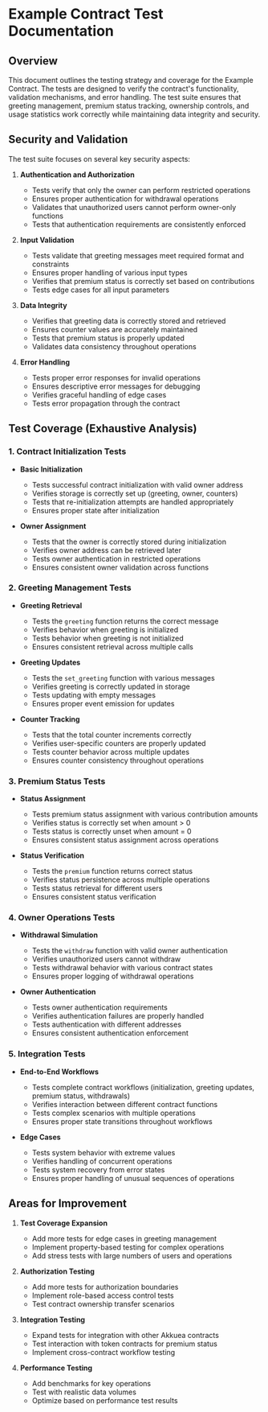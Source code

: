 # Example Contract Test Documentation

## Overview

This document outlines the testing strategy and coverage for the Example Contract. The tests are designed to verify the contract's functionality, validation mechanisms, and error handling. The test suite ensures that greeting management, premium status tracking, ownership controls, and usage statistics work correctly while maintaining data integrity and security.

## Security and Validation

The test suite focuses on several key security aspects:

1. **Authentication and Authorization**
   - Tests verify that only the owner can perform restricted operations
   - Ensures proper authentication for withdrawal operations
   - Validates that unauthorized users cannot perform owner-only functions
   - Tests that authentication requirements are consistently enforced

2. **Input Validation**
   - Tests validate that greeting messages meet required format and constraints
   - Ensures proper handling of various input types
   - Verifies that premium status is correctly set based on contributions
   - Tests edge cases for all input parameters

3. **Data Integrity**
   - Verifies that greeting data is correctly stored and retrieved
   - Ensures counter values are accurately maintained
   - Tests that premium status is properly updated
   - Validates data consistency throughout operations

4. **Error Handling**
   - Tests proper error responses for invalid operations
   - Ensures descriptive error messages for debugging
   - Verifies graceful handling of edge cases
   - Tests error propagation through the contract

## Test Coverage (Exhaustive Analysis)

### 1. Contract Initialization Tests

- **Basic Initialization**
  - Tests successful contract initialization with valid owner address
  - Verifies storage is correctly set up (greeting, owner, counters)
  - Tests that re-initialization attempts are handled appropriately
  - Ensures proper state after initialization

- **Owner Assignment**
  - Tests that the owner is correctly stored during initialization
  - Verifies owner address can be retrieved later
  - Tests owner authentication in restricted operations
  - Ensures consistent owner validation across functions

### 2. Greeting Management Tests

- **Greeting Retrieval**
  - Tests the `greeting` function returns the correct message
  - Verifies behavior when greeting is initialized
  - Tests behavior when greeting is not initialized
  - Ensures consistent retrieval across multiple calls

- **Greeting Updates**
  - Tests the `set_greeting` function with various messages
  - Verifies greeting is correctly updated in storage
  - Tests updating with empty messages
  - Ensures proper event emission for updates

- **Counter Tracking**
  - Tests that the total counter increments correctly
  - Verifies user-specific counters are properly updated
  - Tests counter behavior across multiple updates
  - Ensures counter consistency throughout operations

### 3. Premium Status Tests

- **Status Assignment**
  - Tests premium status assignment with various contribution amounts
  - Verifies status is correctly set when amount > 0
  - Tests status is correctly unset when amount = 0
  - Ensures consistent status assignment across operations

- **Status Verification**
  - Tests the `premium` function returns correct status
  - Verifies status persistence across multiple operations
  - Tests status retrieval for different users
  - Ensures consistent status verification

### 4. Owner Operations Tests

- **Withdrawal Simulation**
  - Tests the `withdraw` function with valid owner authentication
  - Verifies unauthorized users cannot withdraw
  - Tests withdrawal behavior with various contract states
  - Ensures proper logging of withdrawal operations

- **Owner Authentication**
  - Tests owner authentication requirements
  - Verifies authentication failures are properly handled
  - Tests authentication with different addresses
  - Ensures consistent authentication enforcement

### 5. Integration Tests

- **End-to-End Workflows**
  - Tests complete contract workflows (initialization, greeting updates, premium status, withdrawals)
  - Verifies interaction between different contract functions
  - Tests complex scenarios with multiple operations
  - Ensures proper state transitions throughout workflows

- **Edge Cases**
  - Tests system behavior with extreme values
  - Verifies handling of concurrent operations
  - Tests system recovery from error states
  - Ensures proper handling of unusual sequences of operations

## Areas for Improvement

1. **Test Coverage Expansion**
   - Add more tests for edge cases in greeting management
   - Implement property-based testing for complex operations
   - Add stress tests with large numbers of users and operations

2. **Authorization Testing**
   - Add more tests for authorization boundaries
   - Implement role-based access control tests
   - Test contract ownership transfer scenarios

3. **Integration Testing**
   - Expand tests for integration with other Akkuea contracts
   - Test interaction with token contracts for premium status
   - Implement cross-contract workflow testing

4. **Performance Testing**
   - Add benchmarks for key operations
   - Test with realistic data volumes
   - Optimize based on performance test results
